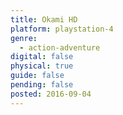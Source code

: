 ```yaml
---
title: Okami HD
platform: playstation-4
genre:
  - action-adventure
digital: false
physical: true
guide: false
pending: false
posted: 2016-09-04
---
```

